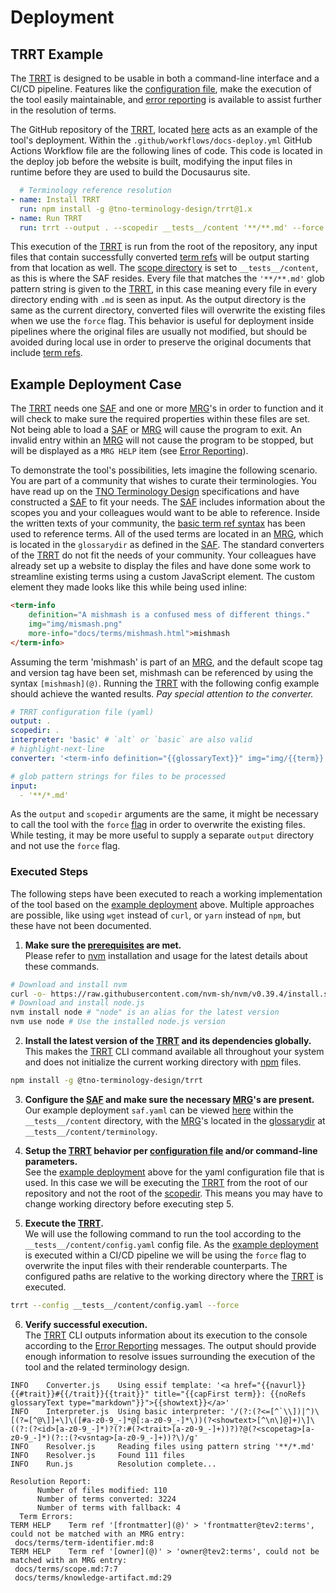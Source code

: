 # Deployment

## TRRT Example
The [TRRT](@) is designed to be usable in both a command-line interface and a CI/CD pipeline. Features like the [configuration file](usage#configuration-file), make the execution of the tool easily maintainable, and [error reporting](error-reporting) is available to assist further in the resolution of terms.

The GitHub repository of the [TRRT](@), located [here](https://github.com/tno-terminology-design/trrt) acts as an example of the tool's deployment. Within the `.github/workflows/docs-deploy.yml` GitHub Actions Workflow file are the following lines of code. This code is located in the deploy job before the website is built, modifying the input files in runtime before they are used to build the Docusaurus site.

```yml
  # Terminology reference resolution
- name: Install TRRT
  run: npm install -g @tno-terminology-design/trrt@1.x
- name: Run TRRT
  run: trrt --output . --scopedir __tests__/content '**/**.md' --force
```

This execution of the [TRRT](@) is run from the root of the repository, any input files that contain successfully converted [term refs](@) will be output starting from that location as well. The [scope directory](@) is set to `__tests__/content`, as this is where the SAF resides. Every file that matches the `'**/**.md'` glob pattern string is given to the [TRRT](@), in this case meaning every file in every directory ending with `.md` is seen as input.
As the output directory is the same as the current directory, converted files will overwrite the existing files when we use the `force` flag. This behavior is useful for deployment inside pipelines where the original files are usually not modified, but should be avoided during local use in order to preserve the original documents that include [term refs](@).

## Example Deployment Case
The [TRRT](@) needs one [SAF](@) and one or more [MRG](@)'s in order to function and it will check to make sure the required properties within these files are set. Not being able to load a [SAF](@) or [MRG](@) will cause the program to exit. An invalid entry within an [MRG](@) will not cause the program to be stopped, but will be displayed as a `MRG HELP` item (see [Error Reporting](error-reporting)).

To demonstrate the tool's possibilities, lets imagine the following scenario.
You are part of a community that wishes to curate their terminologies. You have read up on the [TNO Terminology Design](@) specifications and have constructed a [SAF](@) to fit your needs. The [SAF](@) includes information about the scopes you and your colleagues would want to be able to reference. Inside the written texts of your community, the [basic term ref syntax](specifications#interpretation-of-the-term-ref) has been used to reference terms. All of the used terms are located in an [MRG](@), which is located in the `glossarydir` as defined in the [SAF](@).
The standard converters of the [TRRT](@) do not fit the needs of your community. Your colleagues have already set up a website to display the files and have done some work to streamline existing terms using a custom JavaScript element. The custom element they made looks like this while being used inline:

```html
<term-info
	definition="A mishmash is a confused mess of different things."
	img="img/mismash.png"
	more-info="docs/terms/mishmash.html">mishmash
</term-info>
```

Assuming the term 'mishmash' is part of an [MRG](@), and the default scope tag and version tag have been set, mishmash can be referenced by using the syntax `[mishmash](@)`. Running the [TRRT](@) with the following config example should achieve the wanted results. *Pay special attention to the converter.*

```yaml title="__tests__/content/config.yaml"
# TRRT configuration file (yaml)
output: .
scopedir: .
interpreter: 'basic' # `alt` or `basic` are also valid
# highlight-next-line
converter: '<term-info definition="{{glossaryText}}" img="img/{{term}}.png" more-info="{{navurl}}">{{showtext}}</term-info>' # `http`, `essif` or `markdown` are also valid

# glob pattern strings for files to be processed
input:
  - '**/*.md'
```

As the `output` and `scopedir` arguments are the same, it might be necessary to call the tool with the `force` [flag](specifications#calling-the-tool) in order to overwrite the existing files. While testing, it may be more useful to supply a separate `output` directory and not use the `force` flag.

### Executed Steps
The following steps have been executed to reach a working implementation of the tool based on the [example deployment](#example-deployment) above. Multiple approaches are possible, like using `wget` instead of `curl`, or `yarn` instead of `npm`, but these have not been documented.


1. **Make sure the [prerequisites](installation#prerequisites) are met.** <br/>
Please refer to [nvm](https://github.com/nvm-sh/nvm) installation and usage for the latest details about these commands.

  ```bash
  # Download and install nvm
  curl -o- https://raw.githubusercontent.com/nvm-sh/nvm/v0.39.4/install.sh | bash
  # Download and install node.js
  nvm install node # "node" is an alias for the latest version
  nvm use node # Use the installed node.js version
  ```

2. **Install the latest version of the [TRRT](@) and its dependencies globally.** <br/>
This makes the [TRRT](@) CLI command available all throughout your system and does not initialize the current working directory with [npm](https://www.npmjs.com) files.

  ```bash
  npm install -g @tno-terminology-design/trrt
  ```

3. **Configure the [SAF](@) and make sure the necessary [MRG](@)'s are present.** <br/>
Our example deployment `saf.yaml` can be viewed [here](https://github.com/tno-terminology-design/trrt/blob/main/__tests__/content/saf.yaml) within the `__tests__/content` directory, with the [MRG](@)'s located in the [glossarydir](https://github.com/tno-terminology-design/trrt/tree/main/__tests__/content/terminology) at `__tests__/content/terminology`.

4. **Setup the [TRRT](@) behavior per [configuration file](usage#configuration-file) and/or command-line parameters.** <br/>
See the [example deployment](#example-deployment) above for the yaml configuration file that is used. In this case we will be executing the [TRRT](@) from the root of our repository and not the root of the [scopedir](@). This means you may have to change working directory before executing step 5.

5. **Execute the [TRRT](@).** <br/>
We will use the following command to run the tool according to the `__tests__/content/config.yaml` config file. As the [example deployment](#example-deployment) is executed within a CI/CD pipeline we will be using the `force` flag to overwrite the input files with their renderable counterparts. The configured paths are relative to the working directory where the [TRRT](@) is executed.

  ```bash
  trrt --config __tests__/content/config.yaml --force
  ```

6. **Verify successful execution.** <br/>
The [TRRT](@) CLI outputs information about its execution to the console according to the [Error Reporting](error-reporting) messages. The output should provide enough information to resolve issues surrounding the execution of the tool and the related terminology design.

  ```n/a title="Sample console output"
  INFO    Converter.js    Using essif template: '<a href="{{navurl}}{{#trait}}#{{/trait}}{{trait}}" title="{{capFirst term}}: {{noRefs glossaryText type="markdown"}}">{{showtext}}</a>'
  INFO    Interpreter.js  Using basic interpreter: '/(?:(?<=[^`\\])|^)\[(?=[^@\]]+\]\([#a-z0-9_-]*@[:a-z0-9_-]*\))(?<showtext>[^\n\]@]+)\]\((?:(?<id>[a-z0-9_-]*)?(?:#(?<trait>[a-z0-9_-]+))?)?@(?<scopetag>[a-z0-9_-]*)(?::(?<vsntag>[a-z0-9_-]+))?\)/g'
  INFO    Resolver.js     Reading files using pattern string '**/*.md'
  INFO    Resolver.js     Found 111 files
  INFO    Run.js          Resolution complete...

  Resolution Report:
        Number of files modified: 110
        Number of terms converted: 3224
        Number of terms with fallback: 4
    Term Errors:
  TERM HELP    Term ref '[frontmatter](@)' > 'frontmatter@tev2:terms', could not be matched with an MRG entry:
   docs/terms/term-identifier.md:8
  TERM HELP    Term ref '[owner](@)' > 'owner@tev2:terms', could not be matched with an MRG entry:
   docs/terms/scope.md:7:7
   docs/terms/knowledge-artifact.md:29
  ```
